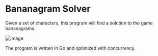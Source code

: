 # Bananagram Solver

Given a set of characters, this program will find a solution to the game bananagrams. 

![image](https://user-images.githubusercontent.com/12887587/185799139-ed659eb1-f381-4379-8eb5-5b4b37433465.png)

The program is written in Go and optimized with concurrency. 

